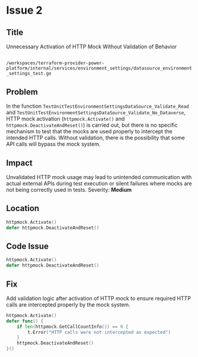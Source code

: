 # Issue 2

## Title

Unnecessary Activation of HTTP Mock Without Validation of Behavior

##

`/workspaces/terraform-provider-power-platform/internal/services/environment_settings/datasource_environment_settings_test.go`

## Problem

In the function `TestUnitTestEnvironmentSettingsDataSource_Validate_Read` and `TestUnitTestEnvironmentSettingsDataSource_Validate_No_Dataverse`, HTTP mock activation (`httpmock.Activate()` and `httpmock.DeactivateAndReset()`) is carried out, but there is no specific mechanism to test that the mocks are used properly to intercept the intended HTTP calls. Without validation, there is the possibility that some API calls will bypass the mock system.

## Impact

Unvalidated HTTP mock usage may lead to unintended communication with actual external APIs during test execution or silent failures where mocks are not being correctly used in tests. Severity: **Medium**

## Location

```go
httpmock.Activate()
defer httpmock.DeactivateAndReset()
```

## Code Issue

```go
httpmock.Activate()
defer httpmock.DeactivateAndReset()
```

## Fix

Add validation logic after activation of HTTP mock to ensure required HTTP calls are intercepted properly by the mock system.

```go
httpmock.Activate()
defer func() {
	if len(httpmock.GetCallCountInfo()) == 0 {
		t.Error("HTTP calls were not intercepted as expected")
	}
	httpmock.DeactivateAndReset()
}()
```
